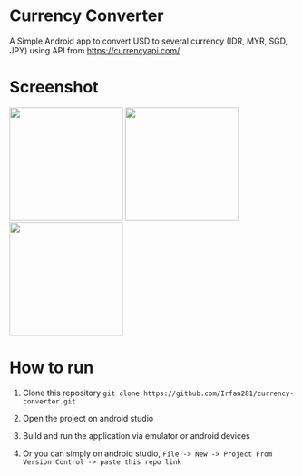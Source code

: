 # Currency Converter
A Simple Android app to convert USD to several currency (IDR, MYR, SGD, JPY) using API from https://currencyapi.com/


# Screenshot
<img src="screeshot/1.jpeg" width="200"/>
<img src="screeshot/2.jpeg" width="200"/>
<img src="screeshot/3.jpeg" width="200"/>

# How to run
1. Clone this repository
`git clone https://github.com/Irfan281/currency-converter.git`

2. Open the project on android studio
3. Build and run the application via emulator or android devices
4. Or you can simply on android studio, `File -> New -> Project From Version Control -> paste this repo link`
